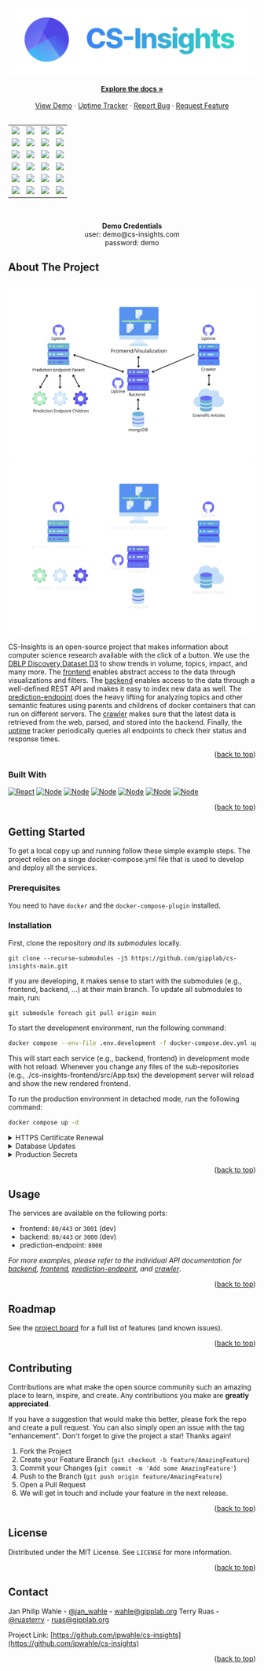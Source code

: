 <div id="top"></div>
<!-- PROJECT LOGO -->
  <br/>
  <div align="center">
  <a href="https://cs-insights.uni-goettingen.de">
    <img src="images/logo-with-text.png" alt="Logo" width="500">
  </a>
  <br/>
  <br/>
  <a href="https://jpwahle.github.io/cs-insights/"><strong>Explore the docs »</strong></a>
  <br />
  <br />
  <a href="http://cs-insights.uni-goettingen.de/">View Demo</a>
  ·
  <a href="https://jpwahle.github.io/cs-insights-uptime/">Uptime Tracker</a>
  ·
  <a href="https://github.com/jpwahle/cs-insights/issues/new?assignees=&labels=&template=bug_report.md&title=">Report Bug</a>
  ·
  <a href="https://github.com/jpwahle/cs-insights/issues/new?assignees=&labels=&template=feature_request.md&title=">Request Feature</a>
  </div>
<br />
<div align="center">
<table>
  <tr>
  <td><a href="https://github.com/jpwahle/cs-insights-frontend"><img src="https://img.shields.io/badge/GitHub-Frontend-6466e9?style=for-the-badge"/></a></td>
  <td><a href="https://github.com/jpwahle/cs-insights-frontend/issues"><img src="https://img.shields.io/github/issues/jpwahle/cs-insights-frontend.svg?style=for-the-badge&color=389fe3"/></a></td>
  <td><a href="https://github.com/jpwahle/cs-insights-frontend/graphs/contributors"><img src="https://img.shields.io/github/contributors/jpwahle/cs-insights-frontend.svg?style=for-the-badge&color=32c1cb"/></a></td>
  <td><a href="https://github.com/jpwahle/cs-insights-frontend/stargazers"><img src="https://img.shields.io/github/stars/jpwahle/cs-insights-frontend.svg?style=for-the-badge&color=2dd4bf"/></a></td>
  </tr>
  <tr>
  <td><a href="https://github.com/jpwahle/cs-insights-backend"><img src="https://img.shields.io/badge/GitHub-Backend-6466e9?style=for-the-badge"/></a></td>
  <td><a href="https://github.com/jpwahle/cs-insights-backend/issues"><img src="https://img.shields.io/github/issues/jpwahle/cs-insights-backend.svg?style=for-the-badge&color=389fe3"/></a></td>
  <td><a href="https://github.com/jpwahle/cs-insights-backend/graphs/contributors"><img src="https://img.shields.io/github/contributors/jpwahle/cs-insights-backend.svg?style=for-the-badge&color=32c1cb"/></a></td>
  <td><a href="https://github.com/jpwahle/cs-insights-backend/stargazers"><img src="https://img.shields.io/github/stars/jpwahle/cs-insights-backend.svg?style=for-the-badge&color=2dd4bf"/></a></td>
  </tr>
  <tr>
  <td><a href="https://github.com/jpwahle/cs-insights-crawler"><img src="https://img.shields.io/badge/GitHub-Crawler-6466e9?style=for-the-badge"/></a></td>
  <td><a href="https://github.com/jpwahle/cs-insights-crawler/issues"><img src="https://img.shields.io/github/issues/jpwahle/cs-insights-crawler.svg?style=for-the-badge&color=389fe3"/></a></td>
  <td><a href="https://github.com/jpwahle/cs-insights-crawler/graphs/contributors"><img src="https://img.shields.io/github/contributors/jpwahle/cs-insights-crawler.svg?style=for-the-badge&color=32c1cb"/></a></td>
  <td><a href="https://github.com/jpwahle/cs-insights-crawler/stargazers"><img src="https://img.shields.io/github/stars/jpwahle/cs-insights-crawler.svg?style=for-the-badge&color=2dd4bf"/></a></td>
  </tr>
  <tr>
  <td><a href="https://github.com/jpwahle/cs-insights-prediction-endpoint"><img src="https://img.shields.io/badge/GitHub-Prediction-6466e9?style=for-the-badge"/></a></td>
  <td><a href="https://github.com/jpwahle/cs-insights-prediction-endpoint/issues"><img src="https://img.shields.io/github/issues/jpwahle/cs-insights-prediction-endpoint.svg?style=for-the-badge&color=389fe3"/></a></td>
  <td><a href="https://github.com/jpwahle/cs-insights-prediction-endpoint/graphs/contributors"><img src="https://img.shields.io/github/contributors/jpwahle/cs-insights-prediction-endpoint.svg?style=for-the-badge&color=32c1cb"/></a></td>
  <td><a href="https://github.com/jpwahle/cs-insights-prediction-endpoint/stargazers"><img src="https://img.shields.io/github/stars/jpwahle/cs-insights-backend.svg?style=for-the-badge&color=2dd4bf"/></a></td>
  </tr>
  <tr>
  <td><a href="https://github.com/jpwahle/cs-insights-uptime"><img src="https://img.shields.io/badge/GitHub-Uptime-6466e9?style=for-the-badge"/></a></td>
  <td><a href="https://github.com/jpwahle/cs-insights-uptime/issues"><img src="https://img.shields.io/github/issues/jpwahle/cs-insights-uptime.svg?style=for-the-badge&color=389fe3"/></a></td>
  <td><a href="https://github.com/jpwahle/cs-insights-uptime/graphs/contributors"><img src="https://img.shields.io/github/contributors/jpwahle/cs-insights-uptime.svg?style=for-the-badge&color=32c1cb"/></a></td>
  <td><a href="https://github.com/jpwahle/cs-insights-uptime/stargazers"><img src="https://img.shields.io/github/stars/jpwahle/cs-insights-backend.svg?style=for-the-badge&color=2dd4bf"/></a></td>
  </tr>
  <tr>
  <td><a href="https://github.com/jpwahle/cs-insights-main"><img src="https://img.shields.io/badge/GitHub-main-6466e9?style=for-the-badge"/></a></td>
  <td><a href="https://github.com/jpwahle/cs-insights-main/issues"><img src="https://img.shields.io/github/issues/jpwahle/cs-insights-main.svg?style=for-the-badge&color=389fe3"/></a></td>
  <td><a href="https://github.com/jpwahle/cs-insights-main/graphs/contributors"><img src="https://img.shields.io/github/contributors/jpwahle/cs-insights-main.svg?style=for-the-badge&color=32c1cb"/></a></td>
  <td><a href="https://github.com/jpwahle/cs-insights-main/stargazers"><img src="https://img.shields.io/github/stars/jpwahle/cs-insights-backend.svg?style=for-the-badge&color=2dd4bf"/></a></td>
  </tr>
</table>

<br/>
<br/>
<strong>Demo Credentials </strong><br/>
user: demo@cs-insights.com <br/>
password: demo
</div>

<!-- ABOUT THE PROJECT -->

## About The Project

![An overview of the components in the CS-Insights ecosystem (in GitHub light mode)](images/system-overview-light.png#gh-light-mode-only)
![An overview of the components in the CS-Insights ecosystem (in GitHub dark mode)](images/system-overview-dark.png#gh-dark-mode-only)

CS-Insights is an open-source project that makes information about computer science research available with the click of a button.
We use the [DBLP Discovery Dataset D3](https://bit.ly/d3-dataset) to show trends in volume, topics, impact, and many more.
The [frontend](https://github.com/jpwahle/cs-insights-frontend) enables abstract access to the data through visualizations and filters. The [backend](https://github.com/jpwahle/cs-insights-backend) enables access to the data through a well-defined REST API and makes it easy to index new data as well. The [prediction-endpoint](https://github.com/jpwahle/cs-insights-prediction-endpoint) does the heavy lifting for analyzing topics and other semantic features using parents and childrens of docker containers that can run on different servers. The [crawler](https://github.com/jpwahle/cs-insights-crawler) makes sure that the latest data is retrieved from the web, parsed, and stored into the backend. Finally, the [uptime](https://github.com/jpwahle/cs-insights-uptime) tracker periodically queries all endpoints to check their status and response times.

<p align="right">(<a href="#top">back to top</a>)</p>

### Built With

[![React][react.js]][react-url]
[![Node][passport]][passport-url]
[![Node][swagger]][swagger-url]
[![Node][express]][express-url]
[![Node][node.js]][node-url]
[![Node][mongodb]][mongo-url]
[![Node][docker]][docker-url]

<p align="right">(<a href="#top">back to top</a>)</p>

<!-- GETTING STARTED -->

## Getting Started

To get a local copy up and running follow these simple example steps. The project relies on a singe docker-compose.yml file that is used to develop and deploy all the services.

### Prerequisites

You need to have `docker` and the `docker-compose-plugin` installed.

### Installation

First, clone the repository _and its submodules_ locally.

```
git clone --recurse-submodules -j5 https://github.com/gipplab/cs-insights-main.git
```

If you are developing, it makes sense to start with the submodules (e.g., frontend, backend, ...) at their main branch. To update all submodules to main, run:

```
git submodule foreach git pull origin main
```

To start the development environment, run the following command:

```sh
docker compose --env-file .env.development -f docker-compose.dev.yml up --build
```

This will start each service (e.g., backend, frontend) in development mode with hot reload. Whenever you change any files of the sub-repositories (e.g., ./cs-insights-frontend/src/App.tsx) the development server will reload and show the new rendered frontend.

To run the production environment in detached mode, run the following command:

```sh
docker compose up -d
```

<details>
  <summary>HTTPS Certificate Renewal</summary>
  
  SSL/TLS certificates are valid for 90 days. To renew then automatically install a cronjob that checks the renewal weekly on sundays at 9:00 UTC which is the time that fewest users are up to see the downtime. 
  
  ```sh
  sudo crontab -e
  ```
  
  ```sh
  00 9 * * 0 certbot renew --dry-run --pre-hook "docker compose -f /home/jp/cs-insights-main/docker-compose.yml stop frontend" --post-hook "docker compose -f /home/jp/cs-insights-main/docker-compose.yml start frontend"
  ```
</details>

<details>
  <summary>Database Updates</summary>
  
  To update the database with the latest release, run the following commands (replace admin/admin_password with the production secrets):
  
  ```sh
  mongoimport --db csinsights --collection papers --file papers.jsonl --upsertFields=corpusid --mode=upsert --authenticationDatabase=admin --username admin --password admin_password --numInsertionWorkers 12
  
  mongoimport --db csinsights --collection authors --file authors.jsonl --upsertFields=authorid --mode=upsert --authenticationDatabase=admin --username admin --password admin_password --numInsertionWorkers 12
  ```

This will update all existing entries and add new entries on the respective id fields.

</details>

<details>
  <summary>Production Secrets</summary>
  
  Some secret variables should only be available encrypted as environment variables in the production environment.
  Therefore, the docker-compose.yml contains docker secrets encrypted on the host server. To export the secrets on the server, run the following command:
  
  ```sh
  docker swarm init
  ```
  Or you can also join a swarm using

```sh
docker swarm join --token <token> <manager-ip>:2377
```

where manager-ip is cs-insights.uni-goettingen.de.

Then create the secrets of the docker-compose-yml with the following command:

```sh
printf "<secret>" | docker secret create <secret_name> -
```

Alternatively to exporting external secrets and referring to them with

```
mongo_password:
  external: true
```

you can also store them in text files on the host system and give docker-compose the path

```
mongo_password:
  file: mongo_password.txt
```

Supporting the secrets in files is compatible with docker-compose, while external secrets rely on docker stack deploy

```
docker stack deploy -c docker-compose.yml cs-insights
```

</details>

<p align="right">(<a href="#top">back to top</a>)</p>

<!-- USAGE EXAMPLES -->

## Usage

The services are available on the following ports:

- frontend: `80/443` or `3001` (dev)
- backend: `80/443` or `3000` (dev)
- prediction-endpoint: `8000`

_For more examples, please refer to the individual API documentation for [backend](https://jpwahle.github.io/cs-insights-backend/), [frontend](https://jpwahle.github.io/cs-insights-frontend/), [prediction-endpoint](https://jpwahle.github.io/cs-insights-prediction-endpoint/), and [crawler](https://jpwahle.github.io/cs-insights-crawler/)_.

<p align="right">(<a href="#top">back to top</a>)</p>

<!-- ROADMAP -->

## Roadmap

See the [project board](https://github.com/users/jpwahle/projects/1) for a full list of features (and known issues).

<p align="right">(<a href="#top">back to top</a>)</p>

<!-- CONTRIBUTING -->

## Contributing

Contributions are what make the open source community such an amazing place to learn, inspire, and create. Any contributions you make are **greatly appreciated**.

If you have a suggestion that would make this better, please fork the repo and create a pull request. You can also simply open an issue with the tag "enhancement".
Don't forget to give the project a star! Thanks again!

1. Fork the Project
2. Create your Feature Branch (`git checkout -b feature/AmazingFeature`)
3. Commit your Changes (`git commit -m 'Add some AmazingFeature'`)
4. Push to the Branch (`git push origin feature/AmazingFeature`)
5. Open a Pull Request
6. We will get in touch and include your feature in the next release.

<p align="right">(<a href="#top">back to top</a>)</p>

<!-- LICENSE -->

## License

Distributed under the MIT License. See `LICENSE` for more information.

<p align="right">(<a href="#top">back to top</a>)</p>

<!-- CONTACT -->

## Contact

Jan Philip Wahle - [@jan_wahle](https://twitter.com/jan_wahle) - wahle@gipplab.org
Terry Ruas - [@ruasterry](https://twitter.com/jan_wahle) - ruas@gipplab.org

Project Link: [https://github.com/jpwahle/cs-insights](https://github.com/jpwahle/cs-insights)

<p align="right">(<a href="#top">back to top</a>)</p>

<!-- MARKDOWN LINKS & IMAGES -->
<!-- https://www.markdownguide.org/basic-syntax/#reference-style-links -->

[react.js]: https://img.shields.io/badge/React-20232A?style=for-the-badge&logo=react&logoColor=61DAFB
[react-url]: https://reactjs.org/
[node.js]: https://img.shields.io/badge/Node.js-43853D?style=for-the-badge&logo=node.js&logoColor=white
[node-url]: https://nodejs.org/en/
[mongodb]: https://img.shields.io/badge/MongoDB-4EA94B?style=for-the-badge&logo=mongodb&logoColor=white
[mongo-url]: https://www.mongodb.com/
[docker]: https://img.shields.io/static/v1?style=for-the-badge&message=Docker&color=2496ED&logo=Docker&logoColor=FFFFFF&label=
[docker-url]: https://www.docker.com/
[passport]: https://img.shields.io/static/v1?style=for-the-badge&message=Passport&color=222222&logo=Passport&logoColor=34E27A&label=
[passport-url]: https://www.passportjs.org/
[swagger]: https://img.shields.io/static/v1?style=for-the-badge&message=Swagger&color=222222&logo=Swagger&logoColor=85EA2D&label=
[swagger-url]: https://swagger.io/
[express]: https://img.shields.io/static/v1?style=for-the-badge&message=Express&color=000000&logo=Express&logoColor=FFFFFF&label=
[express-url]: https://expressjs.com/
